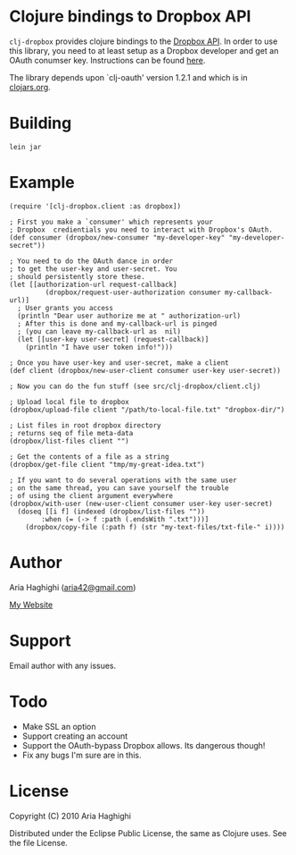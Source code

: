 # Clojure bindings to Dropbox API #

`clj-dropbox`  provides clojure bindings to the [Dropbox API](http://developer.dropbox.com).
In order to use this library, you need to at least setup as a Dropbox developer and 
get an OAuth conumser key. Instructions can be found [here](https://www.dropbox.com/developers/quickstart). 

The library depends upon `clj-oauth' version 1.2.1 and which is in [clojars.org](http://clojars.org). 


# Building #

`lein jar`

# Example #

    (require '[clj-dropbox.client :as dropbox])

    ; First you make a `consumer' which represents your 
    ; Dropbox  credientials you need to interact with Dropbox's OAuth. 
    (def consumer (dropbox/new-consumer "my-developer-key" "my-developer-secret"))

    ; You need to do the OAuth dance in order
    ; to get the user-key and user-secret. You
    ; should persistently store these. 
    (let [[authorization-url request-callback] 
             (dropbox/request-user-authorization consumer my-callback-url)]
      ; User grants you access
      (println "Dear user authorize me at " authorization-url)
      ; After this is done and my-callback-url is pinged 
      ; (you can leave my-callback-url as  nil)
      (let [[user-key user-secret] (request-callback)]
        (println "I have user token info!")))  

    ; Once you have user-key and user-secret, make a client 
    (def client (dropbox/new-user-client consumer user-key user-secret))

    ; Now you can do the fun stuff (see src/clj-dropbox/client.clj)

    ; Upload local file to dropbox
    (dropbox/upload-file client "/path/to-local-file.txt" "dropbox-dir/")

    ; List files in root dropbox directory
    ; returns seq of file meta-data 
    (dropbox/list-files client "")

    ; Get the contents of a file as a string
    (dropbox/get-file client "tmp/my-great-idea.txt")

    ; If you want to do several operations with the same user
    ; on the same thread, you can save yourself the trouble
    ; of using the client argument everywhere
    (dropbox/with-user (new-user-client consumer user-key user-secret)
      (doseq [[i f] (indexed (dropbox/list-files "")) 
            :when (= (-> f :path (.endsWith ".txt")))]
        (dropbox/copy-file (:path f) (str "my-text-files/txt-file-" i))))
    

# Author #
Aria Haghighi (aria42@gmail.com) 

[My Website](http://csail.mit.edu/~aria42)

# Support #

Email author with any issues.

# Todo #

* Make SSL an option
* Support creating an account
* Support the OAuth-bypass Dropbox allows. Its dangerous though!
* Fix any bugs I'm sure are in this. 

# License #

Copyright (C) 2010 Aria Haghighi

Distributed under the Eclipse Public License, the same as Clojure uses. See the file License.
